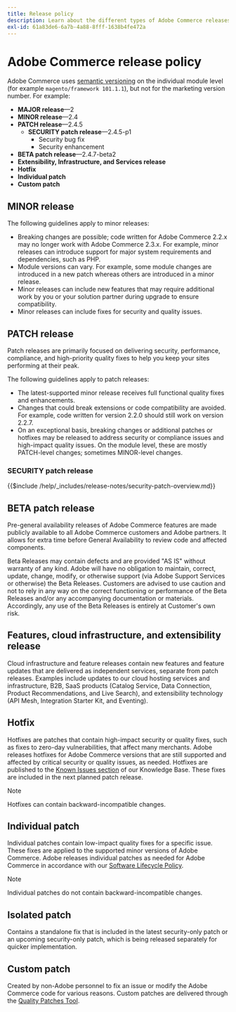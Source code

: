 ```yaml
---
title: Release policy
description: Learn about the different types of Adobe Commerce releases, including minor, patch, security patch, feature, hotfix, individual patch, and custom patch.
exl-id: 61a83de6-6a7b-4a88-8fff-1638b4fe472a
---
```

# Adobe Commerce release policy

Adobe Commerce uses [semantic versioning](https://semver.org/) on the individual module level (for example `magento/framework 101.1.1`), but not for the marketing version number. For example:

- **MAJOR release**—2
- **MINOR release**—2.4
- **PATCH release**—2.4.5
  - **SECURITY patch release**—2.4.5-p1
    - Security bug fix
    - Security enhancement
- **BETA patch release**—2.4.7-beta2
- **Extensibility, Infrastructure, and Services release**
- **Hotfix**
- **Individual patch**
- **Custom patch**

## MINOR release

The following guidelines apply to minor releases:

- Breaking changes are possible; code written for Adobe Commerce 2.2.x may no longer work with Adobe Commerce 2.3.x. For example, minor releases can introduce support for major system requirements and dependencies, such as PHP.
- Module versions can vary. For example, some module changes are introduced in a new patch whereas others are introduced in a minor release.
- Minor releases can include new features that may require additional work by you or your solution partner during upgrade to ensure compatibility.
- Minor releases can include fixes for security and quality issues.

## PATCH release

Patch releases are primarily focused on delivering security, performance, compliance, and high-priority quality fixes to help you keep your sites performing at their peak.

The following guidelines apply to patch releases:

- The latest-supported minor release receives full functional quality fixes and enhancements.
- Changes that could break extensions or code compatibility are avoided. For example, code written for version 2.2.0 should still work on version 2.2.7.
- On an exceptional basis, breaking changes or additional patches or hotfixes may be released to address security or compliance issues and high-impact quality issues. On the module level, these are mostly PATCH-level changes; sometimes MINOR-level changes.

### SECURITY patch release

{{$include /help/_includes/release-notes/security-patch-overview.md}}

## BETA patch release

Pre-general availability releases of Adobe Commerce features are made publicly available to all Adobe Commerce customers and Adobe partners. It allows for extra time before General Availability to review code and affected components.

Beta Releases may contain defects and are provided "AS IS" without warranty of any kind. Adobe will have no obligation to maintain, correct, update, change, modify, or otherwise support (via Adobe Support Services or otherwise) the Beta Releases. Customers are advised to use caution and not to rely in any way on the correct functioning or performance of the Beta Releases and/or any accompanying documentation or materials. Accordingly, any use of the Beta Releases is entirely at Customer's own risk.

## Features, cloud infrastructure, and extensibility release

Cloud infrastructure and feature releases contain new features and feature updates that are delivered as independent services, separate from patch releases. Examples include updates to our cloud hosting services and infrastructure, B2B, SaaS products (Catalog Service, Data Connection, Product Recommendations, and Live Search), and extensibility technology (API Mesh, Integration Starter Kit, and Eventing).

## Hotfix

Hotfixes are patches that contain high-impact security or quality fixes, such as fixes to zero-day vulnerabilities, that affect many merchants. Adobe releases hotfixes for Adobe Commerce versions that are still supported and affected by critical security or quality issues, as needed. Hotfixes are published to the [Known Issues section](https://support.magento.com/hc/en-us/sections/360003869892-Known-issues-patches-attached-) of our Knowledge Base. These fixes are included in the next planned patch release.

>[!NOTE]
>
>Hotfixes can contain backward-incompatible changes.

## Individual patch

Individual patches contain low-impact quality fixes for a specific issue. These fixes are applied to the supported minor versions of Adobe Commerce. Adobe releases individual patches as needed for Adobe Commerce in accordance with our [Software Lifecycle Policy](https://www.adobe.com/content/dam/cc/en/legal/terms/enterprise/pdfs/Adobe-Commerce-Software-Lifecycle-Policy.pdf).

>[!NOTE]
>
>Individual patches do not contain backward-incompatible changes.

## Isolated patch

Contains a standalone fix that is included in the latest security-only patch or an upcoming security-only patch, which is being released separately for quicker implementation.

## Custom patch

Created by non-Adobe personnel to fix an issue or modify the Adobe Commerce code for various reasons. Custom patches are delivered through the [Quality Patches Tool](https://experienceleague.adobe.com/docs/commerce-operations/tools/quality-patches-tool/usage.html).

